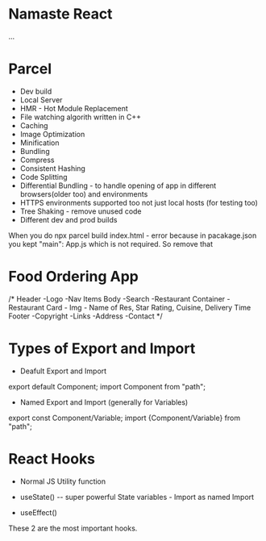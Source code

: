 # Namaste React 

...
# Parcel
- Dev build
- Local Server
- HMR - Hot Module Replacement 
- File watching algorith written in C++
- Caching
- Image Optimization
- Minification 
- Bundling
- Compress 
- Consistent Hashing
- Code Splitting 
- Differential Bundling - to handle opening of app in different browsers(older too) and environments
- HTTPS environments supported too not just local hosts (for testing too)
- Tree Shaking - remove unused code 
- Different dev and prod builds

When you do npx parcel build index.html - error because in pacakage.json you kept "main": App.js which is not required. So remove that 

# Food Ordering App
/*
Header 
-Logo
-Nav Items
Body
-Search
-Restaurant Container
    -Restaurant Card
        - Img
        - Name of Res, Star Rating, Cuisine, Delivery Time 
Footer
-Copyright
-Links
-Address
-Contact
*/

# Types of Export and Import

- Deafult Export and Import 

export default Component;
import Component from "path";

- Named Export and Import (generally for Variables)

export const Component/Variable;
import {Component/Variable} from "path";


# React Hooks 
- Normal JS Utility function

- useState() -- super powerful State variables - Import as named Import
- useEffect() 

These 2 are the most important hooks.






